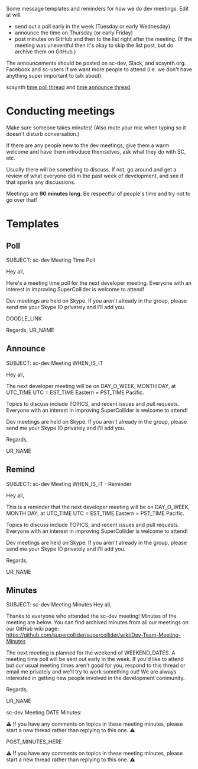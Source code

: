 Some message templates and reminders for how we do dev meetings. Edit at will.

- send out a poll early in the week (Tuesday or early Wednesday)
- announce the time on Thursday (or early Friday)
- post minutes on GitHub and then to the list right after the meeting. (If the meeting was uneventful then it's okay to skip the list post, but do archive them on GitHub.)

The announcements should be posted on sc-dev, Slack, and scsynth.org. Facebook and sc-users if we want more people to attend (i.e. we don't have anything super important to talk about).

scsynth [time poll thread](https://scsynth.org/t/developer-meeting-polls/234/26) and [time announce thread](https://scsynth.org/t/dev-meetings-schedule/250/20).

# Conducting meetings

Make sure someone takes minutes! (Also mute your mic when typing so it doesn't disturb conversation.)

If there are any people new to the dev meetings, give them a warm welcome and have them introduce themselves, ask what they do with SC, etc.

Usually there will be something to discuss. If not, go around and get a review of what everyone did in the past week of development, and see if that sparks any discussions.

Meetings are **90 minutes long**. Be respectful of people's time and try not to go over that!

# Templates

## Poll

SUBJECT: sc-dev Meeting Time Poll

Hey all,

Here's a meeting time poll for the next developer meeting. Everyone with an interest in improving SuperCollider is welcome to attend!

Dev meetings are held on Skype. If you aren't already in the group, please send me your Skype ID privately and I'll add you.

DOODLE_LINK

Regards,
UR_NAME

## Announce

SUBJECT: sc-dev Meeting WHEN_IS_IT

Hey all,

The next developer meeting will be on DAY_O_WEEK, MONTH DAY, at UTC_TIME UTC = EST_TIME Eastern = PST_TIME Pacific.

Topics to discuss include TOPICS, and recent issues and pull requests. Everyone with an interest in improving SuperCollider is welcome to attend!

Dev meetings are held on Skype. If you aren't already in the group, please send me your Skype ID privately and I'll add you.

Regards,

UR_NAME

## Remind

SUBJECT: sc-dev Meeting WHEN_IS_IT - Reminder

Hey all,

This is a reminder that the next developer meeting will be on DAY_O_WEEK, MONTH DAY, at UTC_TIME UTC = EST_TIME Eastern = PST_TIME Pacific.

Topics to discuss include TOPICS, and recent issues and pull requests. Everyone with an interest in improving SuperCollider is welcome to attend!

Dev meetings are held on Skype. If you aren't already in the group, please send me your Skype ID privately and I'll add you.

Regards,

UR_NAME

## Minutes

SUBJECT: sc-dev Meeting Minutes
Hey all,

Thanks to everyone who attended the sc-dev meeting! Minutes of the meeting are below. You can find archived minutes from all our meetings on our GitHub wiki page: https://github.com/supercollider/supercollider/wiki/Dev-Team-Meeting-Minutes

The next meeting is planned for the weekend of WEEKEND_DATES. A meeting time poll will be sent out early in the week. If you'd like to attend but our usual meeting times aren't good for you, respond to this thread or email me privately and we'll try to work something out! We are always interested in getting new people involved in the development community.

Regards,

UR_NAME

sc-dev Meeting DATE Minutes:

⚠ If you have any comments on topics in these meeting minutes, please start a new thread rather than replying to this one. ⚠

POST_MINUTES_HERE

⚠ If you have any comments on topics in these meeting minutes, please start a new thread rather than replying to this one. ⚠